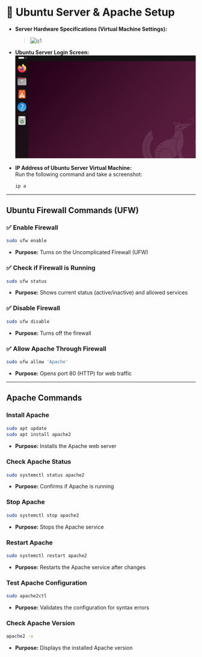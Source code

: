 
# 🔧 Ubuntu Server & Apache Setup 

- **Server Hardware Specifications (Virtual Machine Settings):**  
  > ![q1](q.1.png)

- **Ubuntu Server Login Screen:**  
![q2](q.2.png)

- **IP Address of Ubuntu Server Virtual Machine:**  
  Run the following command and take a screenshot:
  ```bash
  ip a
  ```

---

##  Ubuntu Firewall Commands (UFW)

### ✅ Enable Firewall
```bash
sudo ufw enable
```
- **Purpose:** Turns on the Uncomplicated Firewall (UFW)

### ✅ Check if Firewall is Running
```bash
sudo ufw status
```
- **Purpose:** Shows current status (active/inactive) and allowed services

### ✅ Disable Firewall
```bash
sudo ufw disable
```
- **Purpose:** Turns off the firewall

### ✅ Allow Apache Through Firewall
```bash
sudo ufw allow 'Apache'
```
- **Purpose:** Opens port 80 (HTTP) for web traffic

---

##  Apache Commands

###  Install Apache
```bash
sudo apt update
sudo apt install apache2
```
- **Purpose:** Installs the Apache web server

### Check Apache Status
```bash
sudo systemctl status apache2
```
- **Purpose:** Confirms if Apache is running

###  Stop Apache
```bash
sudo systemctl stop apache2
```
- **Purpose:** Stops the Apache service

###  Restart Apache
```bash
sudo systemctl restart apache2
```
- **Purpose:** Restarts the Apache service after changes

###  Test Apache Configuration
```bash
sudo apache2ctl
```
- **Purpose:** Validates the configuration for syntax errors

###  Check Apache Version
```bash
apache2 -v
```
- **Purpose:** Displays the installed Apache version